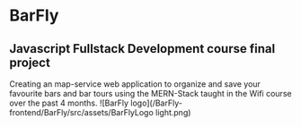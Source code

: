 # BarFly
## Javascript Fullstack Development course final project
Creating an map-service web application to organize and save your favourite bars and bar tours using the MERN-Stack taught in the Wifi course over the past 4 months.
![BarFly logo](/BarFly-frontend/BarFly/src/assets/BarFlyLogo light.png)
